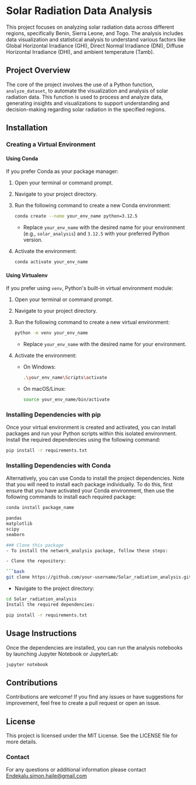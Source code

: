 # Solar Radiation Data Analysis

This project focuses on analyzing solar radiation data across different regions, specifically Benin, Sierra Leone, and Togo. The analysis includes data visualization and statistical analysis to understand various factors like Global Horizontal Irradiance (GHI), Direct Normal Irradiance (DNI), Diffuse Horizontal Irradiance (DHI), and ambient temperature (Tamb).

## Project Overview

The core of the project involves the use of a Python function, `analyze_dataset`, to automate the visualization and analysis of solar radiation data. This function is used to process and analyze data, generating insights and visualizations to support understanding and decision-making regarding solar radiation in the specified regions.

## Installation

### Creating a Virtual Environment

#### Using Conda

If you prefer Conda as your package manager:

1. Open your terminal or command prompt.

2. Navigate to your project directory.

3. Run the following command to create a new Conda environment:

    ```bash
    conda create --name your_env_name python=3.12.5
    ```
    - Replace `your_env_name` with the desired name for your environment (e.g., `solar_analysis`) and `3.12.5` with your preferred Python version.

4. Activate the environment:

    ```bash
    conda activate your_env_name
    ```

#### Using Virtualenv

If you prefer using `venv`, Python's built-in virtual environment module:

1. Open your terminal or command prompt.

2. Navigate to your project directory.

3. Run the following command to create a new virtual environment:

    ```bash
    python -m venv your_env_name
    ```
    - Replace `your_env_name` with the desired name for your environment.

4. Activate the environment:

    - On Windows:
        ```bash
        .\your_env_name\Scripts\activate
        ```

    - On macOS/Linux:
        ```bash
        source your_env_name/bin/activate
        ```

### Installing Dependencies with pip

Once your virtual environment is created and activated, you can install packages and run your Python scripts within this isolated environment. Install the required dependencies using the following command:

```bash
pip install -r requirements.txt
```

### Installing Dependencies with Conda

Alternatively, you can use Conda to install the project dependencies. Note that you will need to install each package individually. To do this, first ensure that you have activated your Conda environment, then use the following commands to install each required package:

```bash
conda install package_name

pandas
matplotlib
scipy
seaborn

### Clone this package
- To install the network_analysis package, follow these steps:

- Clone the repository:

```bash
git clone https://github.com/your-username/Solar_radiation_analysis.git
```
- Navigate to the project directory:

```bash
cd Solar_radiation_analysis
Install the required dependencies:
```

```bash
pip install -r requirements.txt
```

## Usage Instructions

Once the dependencies are installed, you can run the analysis notebooks by launching Jupyter Notebook or JupyterLab:

```bash
jupyter notebook
```

## Contributions
Contributions are welcome! If you find any issues or have suggestions for improvement, feel free to create a pull request or open an issue.

## License

This project is licensed under the MIT License. See the LICENSE file for more details.

### Contact
For any questions or additional information please contact Endekalu.simon.haile@gmail.com
